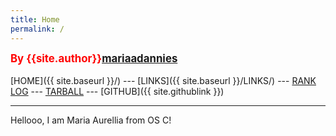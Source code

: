 ```yaml
---
title: Home
permalink: /
---
```

<span style="color:red; font-weight:bold; font-size:larger;">By {{site.author}}[mariaadannies](https://github.com/mariaadannies/os222)</span>
<br><br>
[HOME]({{ site.baseurl }}/) ---
[LINKS]({{ site.baseurl }}/LINKS/) ---
[RANK](https://mariaadannies.github.io/os222/TXT/myrank.txt)
[LOG](https://mariaadannies.github.io/os222/TXT/mylog.txt) ---
[TARBALL]((https://os.vlsm.org/Log/mariaadannies.tar.bz2.txt)) ---
[GITHUB]({{ site.githublink }})
<br>
<hr>
Hellooo, I am Maria Aurellia from OS C!
<br>
